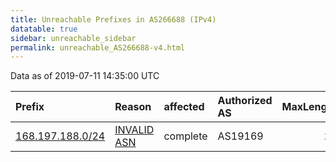 ```yaml
---
title: Unreachable Prefixes in AS266688 (IPv4)
datatable: true
sidebar: unreachable_sidebar
permalink: unreachable_AS266688-v4.html
---
```


Data as of 2019-07-11 14:35:00 UTC


<div class="datatable-begin"></div>

| Prefix                                                     | Reason                                                                                                   | affected   | Authorized AS   |   MaxLength | Anchor                                         |   unreachable /24s |
|:-----------------------------------------------------------|:---------------------------------------------------------------------------------------------------------|:-----------|:----------------|------------:|:-----------------------------------------------|-------------------:|
| [168.197.188.0/24](https://stat.ripe.net/168.197.188.0/24) | [INVALID ASN](https://rpki-validator.ripe.net/announcement-preview?asn=AS266688&prefix=168.197.188.0/24) | complete   | AS19169         |          24 | [LACNIC](unreachable_LACNIC_RPKI_Root-v4.html) |                  1 |

<div class="datatable-end"></div>